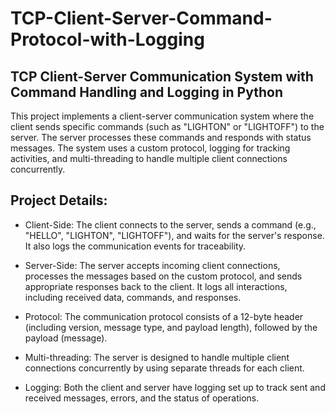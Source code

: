 # TCP-Client-Server-Command-Protocol-with-Logging
## TCP Client-Server Communication System with Command Handling and Logging in Python

This project implements a client-server communication system where the client sends specific commands (such as "LIGHTON" or "LIGHTOFF") to the server. The server processes these commands and responds with status messages. The system uses a custom protocol, logging for tracking activities, and multi-threading to handle multiple client connections concurrently.

## Project Details:
- Client-Side: The client connects to the server, sends a command (e.g., "HELLO", "LIGHTON", "LIGHTOFF"), and waits for the server's response. It also logs the communication events for traceability.

- Server-Side: The server accepts incoming client connections, processes the messages based on the custom protocol, and sends appropriate responses back to the client. It logs all interactions, including received data, commands, and responses.

- Protocol: The communication protocol consists of a 12-byte header (including version, message type, and payload length), followed by the payload (message).

- Multi-threading: The server is designed to handle multiple client connections concurrently by using separate threads for each client.

- Logging: Both the client and server have logging set up to track sent and received messages, errors, and the status of operations.
